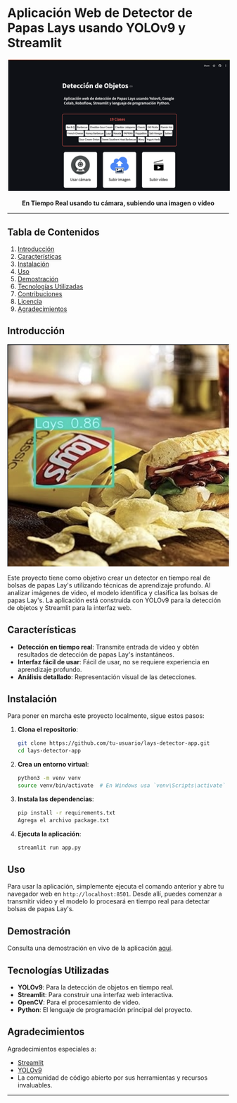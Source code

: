 # Aplicación Web de Detector de Papas Lays usando YOLOv9 y Streamlit

<p align="center">
  <img src="portada.png" alt="Imagen de Cabecera" width="900" style="border: 2px solid white;">
</p>

<p align="center">
  <b>En Tiempo Real usando tu cámara, subiendo una imagen o vídeo</b>
</p>

---

## Tabla de Contenidos
1. [Introducción](#introducción)
2. [Características](#características)
3. [Instalación](#instalación)
4. [Uso](#uso)
5. [Demostración](#demostración)
6. [Tecnologías Utilizadas](#tecnologías-utilizadas)
7. [Contribuciones](#contribuciones)
8. [Licencia](#licencia)
9. [Agradecimientos](#agradecimientos)

## Introducción

<p align="center">
  <img src="cabecera.png" alt="Imagen de Introducción" width="600">
</p>

Este proyecto tiene como objetivo crear un detector en tiempo real de bolsas de papas Lay's utilizando técnicas de aprendizaje profundo. Al analizar imágenes de video, el modelo identifica y clasifica las bolsas de papas Lay's. La aplicación está construida con YOLOv9 para la detección de objetos y Streamlit para la interfaz web.

## Características

- **Detección en tiempo real**: Transmite entrada de video y obtén resultados de detección de papas Lay's instantáneos.
- **Interfaz fácil de usar**: Fácil de usar, no se requiere experiencia en aprendizaje profundo.
- **Análisis detallado**: Representación visual de las detecciones.

## Instalación

Para poner en marcha este proyecto localmente, sigue estos pasos:

1. **Clona el repositorio**:
    ```bash
    git clone https://github.com/tu-usuario/lays-detector-app.git
    cd lays-detector-app
    ```

2. **Crea un entorno virtual**:
    ```bash
    python3 -m venv venv
    source venv/bin/activate  # En Windows usa `venv\Scripts\activate`
    ```

3. **Instala las dependencias**:
    ```bash
    pip install -r requirements.txt
    Agrega el archivo package.txt

4. **Ejecuta la aplicación**:
    ```bash
    streamlit run app.py
    ```

## Uso

Para usar la aplicación, simplemente ejecuta el comando anterior y abre tu navegador web en `http://localhost:8501`. Desde allí, puedes comenzar a transmitir video y el modelo lo procesará en tiempo real para detectar bolsas de papas Lay's.

## Demostración

Consulta una demostración en vivo de la aplicación [aquí](https://papas-lays-hn4t4avnx7wuebvjxpkojs.streamlit.app/).

## Tecnologías Utilizadas

- **YOLOv9**: Para la detección de objetos en tiempo real.
- **Streamlit**: Para construir una interfaz web interactiva.
- **OpenCV**: Para el procesamiento de video.
- **Python**: El lenguaje de programación principal del proyecto.

## Agradecimientos

Agradecimientos especiales a:
- [Streamlit](https://www.streamlit.io/)
- [YOLOv9](https://github.com/ultralytics/yolov9)
- La comunidad de código abierto por sus herramientas y recursos invaluables.

---
